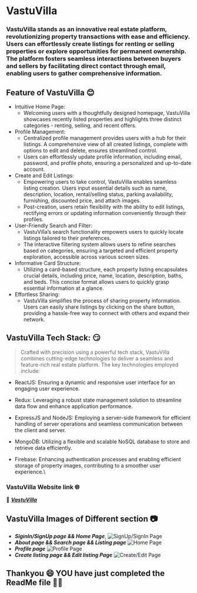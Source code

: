 # VastuVilla  
### VastuVilla stands as an innovative real estate platform, revolutionizing property transactions with ease and efficiency. Users can effortlessly create listings for renting or selling properties or explore opportunities for permanent ownership. The platform fosters seamless interactions between buyers and sellers by facilitating direct contact through email, enabling users to gather comprehensive information.

## Feature of VastuVilla :blush:
* Intuitive Home Page:
  - Welcoming users with a thoughtfully designed homepage, VastuVilla showcases recently listed properties and highlights three distinct categories - renting, selling, and recent offers.
* Profile Management:
  - Centralized profile management provides users with a hub for their listings. A comprehensive view of all created listings, complete with options to edit and delete, ensures streamlined control.
  - Users can effortlessly update profile information, including email, password, and profile photo, ensuring a personalized and up-to-date account.
* Create and Edit Listings:
  - Empowering users to take control, VastuVilla enables seamless listing creation. Users input essential details such as name, description, location, rental/selling status, parking availability, furnishing, discounted price, and attach images.
  - Post-creation, users retain flexibility with the ability to edit listings, rectifying errors or updating information conveniently through their profiles.
* User-Friendly Search and Filter:
  - VastuVilla’s search functionality empowers users to quickly locate listings tailored to their preferences.
  - The interactive filtering system allows users to refine searches based on categories, ensuring a targeted and efficient property exploration, accessible across various screen sizes.
* Informative Card Structure:
  - Utilizing a card-based structure, each property listing encapsulates crucial details, including price, name, location, description, baths, and beds. This concise format allows users to quickly grasp essential information at a glance.
* Effortless Sharing:
  - VastuVilla simplifies the process of sharing property information. Users can easily share listings by clicking on the share button, providing a hassle-free way to connect with others and expand their network.

## VastuVilla Tech Stack: :smirk:
> Crafted with precision using a powerful tech stack, VastuVilla combines cutting-edge technologies to deliver a seamless and feature-rich real estate platform. The key technologies employed include:

* ReactJS: Ensuring a dynamic and responsive user interface for an engaging user experience.

* Redux: Leveraging a robust state management solution to streamline data flow and enhance application performance.

* ExpressJS and NodeJS: Employing a server-side framework for efficient handling of server operations and seamless communication between the client and server.

* MongoDB: Utilizing a flexible and scalable NoSQL database to store and retrieve data efficiently.

* Firebase: Enhancing authentication processes and enabling efficient storage of property images, contributing to a smoother user experience.\

### VastuVilla Website link  :globe_with_meridians:
:smiling_face_with_three_hearts: [**_VastuVilla_**](https://mern-estate-hiwu.onrender.com/)

## VastuVilla Images of Different section  :camera:
* **_SiginIn/SignUp page && Home Page_**,
![SignUp/SignIn Page](https://github.comAbhi1608nav/MERNRealEstateProject/assets/97542210/1cdf0a61-989c-4372-8589-c791df297e55)
* **_About page && Search page && Listing page_** 
![Home Page](https://github.com/Abhi1608nav/MERNRealEstateProject/assets/97542210/418ed5da-f265-409b-be77-2840b213a298)
* **_Profile page_**
![Profile Page](https://github.com/Abhi1608nav/MERNRealEstateProject/assets/97542210/f5250f01-a448-4cc4-8de1-47770c026815)
* **_Create listing page && Edit listing Page_**
![Create/Edit Page](https://github.com/Abhi1608nav/MERNRealEstateProject/assets/97542210/12030ef0-c5b1-446d-8a0c-7b9d4d74d358)

## Thankyou :smile: YOU have just completed the ReadMe file :clap::clap:
